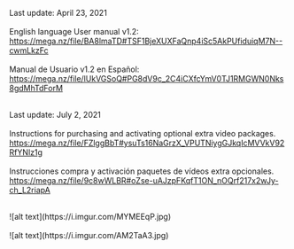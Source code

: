 
Last update: April 23, 2021
<br><br>
English language User manual v1.2:<br>
https://mega.nz/file/BA8lmaTD#TSF1BjeXUXFaQnp4iSc5AkPUfiduiqM7N--cwmLkzFc
<br><br>
Manual de Usuario v1.2 en Español:<br>
https://mega.nz/file/lUkVGSoQ#PG8dV9c_2C4iCXfcYmV0TJ1RMGWN0Nks8gdMhTdForM
<br><br>

Last update: July 2, 2021
<br><br>
Instructions for purchasing and activating optional extra video packages.<br>
https://mega.nz/file/FZlggBbT#ysuTs16NaGrzX_VPUTNiygGJkqIcMVVkV92RfYNlz1g
<br><br>
Instrucciones compra y activación paquetes de vídeos extra opcionales.<br>
https://mega.nz/file/9c8wWLBR#oZse-uAJzpFKqfT1ON_nOQrf217x2wJy-ch_L2riapA

<br>
![alt text](https://i.imgur.com/MYMEEqP.jpg) <br><br>
![alt text](https://i.imgur.com/AM2TaA3.jpg) <br><br>




